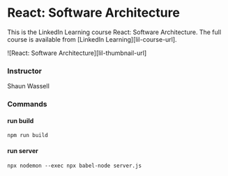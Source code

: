 # React: Software Architecture

This is the LinkedIn Learning course React: Software Architecture. The full course is available from [LinkedIn Learning][lil-course-url].

![React: Software Architecture][lil-thumbnail-url]

### Instructor

Shaun Wassell

### Commands

#### run build

```
npm run build
```

#### run server

```
npx nodemon --exec npx babel-node server.js
```
